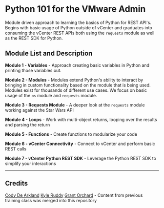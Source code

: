 # Python 101 for the VMware Admin

Module driven approach to learning the basics of Python for REST API's. Begins with basic usage of Python outside of vCenter and graduates into consuming the vCenter REST APIs both using the `requests` module as well as the REST SDK for Python.

## Module List and Description

**Module 1 - Variables** - Approach creating basic variables in Python and printing those variables out.

**Module 2 - Modules** - Modules extend Python's ability to interact by bringing in custom functionality based on the module that is being used. Modules exist for thousands of different use cases. We focus on basic usage of the `os` module and `requests` module.

**Module 3 - Requests Module** - A deeper look at the `requests` module working against the Star Wars API

**Module 4 - Loops** - Work with multi-object returns, looping over the results and parsing the return

**Module 5 - Functions** - Create functions to modularize your code

**Module 6 - vCenter Connectivity** - Connect to vCenter and perform basic REST calls

**Module 7 - vCenter Python REST SDK** - Leverage the Python REST SDK to simplify your interactions

---

## Credits

[Cody De Arkland](https://twitter.com/codydearkland)
[Kyle Ruddy](https://twitter.com/kmruddy)
[Grant Orchard](https://twitter.com/grantorchard) - Content from previous training class was merged into this repository